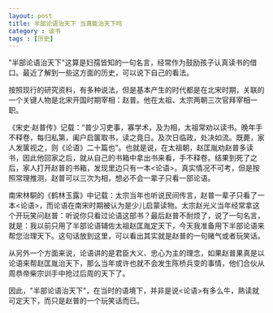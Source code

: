 ```yaml
---
layout: post
title: 半部论语治天下 当真能治天下吗
category : 读书
tags : [历史]
---
```



"半部论语治天下"这算是妇孺皆知的一句名言，经常作为鼓励孩子认真读书的借口。最近了解到一些这方面的历史，可以说下自己的看法。

按照现行的研究资料，有多种说法，但是基本产生的时代都是在北宋时期，关联的一个关键人物是北宋开国时期宰相：赵普。他在太祖、太宗两朝三次官拜宰相一职。

《宋史·赵普传》记载：“普少习吏事，寡学术，及为相，太祖常劝以读书。晚年手不释卷，每归私第，阖户启箧取书，读之竟日。及次日临政，处决如流。既薨，家人发箧视之，则《论语》二十篇也”。也就是说，在太祖朝，赵匡胤劝赵普多读书，因此他回家之后，就从自己的书箱中拿出书来看，手不释卷。结果到死了之后，家人打开赵普的书箱，发现里边只有一本<论语>。真实情况不可考，但是按照常理推测，赵普可以三次为相，想必不会一辈子只看一部论语。

南宋林駧的《鹤林玉露》中记载：太宗当年也听说民间传言，赵普一辈子只看了一本<论语>，而论语在南宋时期被认为是少儿启蒙读物。太宗赵光义当年经常拿这个开玩笑问赵普：听说你只看过论语这部书？最后赵普不耐烦了，说了一句名言，就是：我以前只用了半部论语辅佐太祖赵匡胤定天下，今天我准备用下半部论语来帮您治理天下。这句话放到这里，可以看出其实就是赵普的一句赌气或者玩笑话。

从另外一个方面来说，论语讲的是君臣大义、忠心为主的理念，如果赵普果真是以论语来帮赵匡胤治天下，那么当年或许也就不会发生陈桥兵变的事情，他们合伙从周恭帝柴宗训手中抢过后周的天下了。

因此，"半部论语治天下"，在当时的语境下，并非是说<论语>有多么牛，熟读就可定天下，而只是赵普的一个玩笑话而已。

